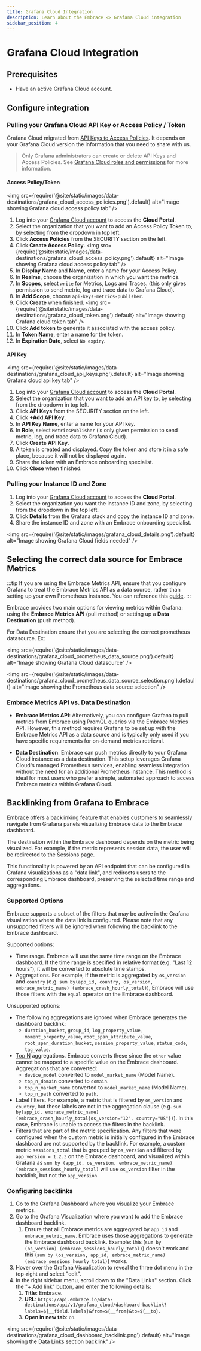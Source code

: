 ```yaml
---
title: Grafana Cloud Integration
description: Learn about the Embrace <> Grafana Cloud integration
sidebar_position: 4
---
```


# Grafana Cloud Integration

## Prerequisites

- Have an active Grafana Cloud account.

## Configure integration

### Pulling your Grafana Cloud API Key or Access Policy / Token

Grafana Cloud migrated from [API Keys to Access Policies](https://grafana.com/docs/grafana-cloud/account-management/authentication-and-permissions/access-policies/#grafana-cloud-migration-from-api-keys-to-access-policies). 
It depends on your Grafana Cloud version the information that you need to share with us.

> Only Grafana administrators can create or delete API Keys and Access Policies. See [Grafana Cloud roles and permissions](https://grafana.com/docs/grafana-cloud/authentication-and-permissions/cloud-roles/) for more information.

#### Access Policy/Token

<img src={require('@site/static/images/data-destinations/grafana_cloud_access_policies.png').default} alt="Image showing Grafana cloud access policy tab" />

1. Log into your [Grafana Cloud account](https://grafana.com/auth/sign-in) to access the **Cloud Portal**.
2. Select the organization that you want to add an Access Policy Token to, by selecting from the dropdown in top left.
3. Click **Access Policies** from the SECURITY section on the left.
4. Click **Create Access Policy**.
<img src={require('@site/static/images/data-destinations/grafana_cloud_access_policy.png').default} alt="Image showing Grafana cloud access policy tab" />
5. In **Display Name** and **Name**, enter a name for your Access Policy.
6. In **Realms**, choose the organization in which you want the metrics.
7. In **Scopes**, select `write` for Metrics, Logs and Traces. (this only gives permission to send metric, log and trace data to Grafana Cloud).
8. In **Add Scope**, choose `api-keys-metrics-publisher`.
9. Click **Create** when finished.
<img src={require('@site/static/images/data-destinations/grafana_cloud_token.png').default} alt="Image showing Grafana cloud token tab" />
10. Click **Add token** to generate it associated with the access policy.
11. In **Token Name**, enter a name for the token.
12. In **Expiration Date**, select `No expiry`.

#### API Key

<img src={require('@site/static/images/data-destinations/grafana_cloud_api_keys.png').default} alt="Image showing Grafana cloud api key tab" />

1. Log into your [Grafana Cloud account](https://grafana.com/auth/sign-in) to access the **Cloud Portal**.
2. Select the organization that you want to add an API key to, by selecting from the dropdown in top left.
3. Click **API Keys** from the SECURITY section on the left.
4. Click **+Add API Key**.
5. In **API Key Name**, enter a name for your API key.
6. In **Role**, select  `MetricsPublisher` (is only given permission to send metric, log, and trace data to Grafana Cloud).
7. Click **Create API Key**.
8. A token is created and displayed. Copy the token and store it in a safe place, because it will not be displayed again.
9. Share the token with an Embrace onboarding specialist.
10. Click **Close** when finished.

### Pulling your Instance ID and Zone

1. Log into your [Grafana Cloud account](https://grafana.com/auth/sign-in) to access the **Cloud Portal**.
2. Select the organization you want the instance ID and zone, by selecting from the dropdown in the top left.
3. Click **Details** from the Grafana stack and copy the instance ID and zone.
4. Share the instance ID and zone with an Embrace onboarding specialist.

<img src={require('@site/static/images/grafana_cloud_details.png').default} alt="Image showing Grafana Cloud fields needed" />

## Selecting the correct data source for Embrace Metrics

:::tip
If you are using the Embrace Metrics API, ensure that you configure Grafana to treat the Embrace Metrics API as a data source, rather than setting up your own Prometheus instance. You can reference this [guide](/embrace-api/grafana_integrations.md#setting-up-embrace-as-a-data-source).
:::

Embrace provides two main options for viewing metrics within Grafana: using the **Embrace Metrics API** (pull method) or setting up a **Data Destination** (push method).

For Data Destination ensure that you are selecting the correct prometheus datasource. Ex: 

<img src={require('@site/static/images/data-destinations/grafana_cloud_prometheus_data_source.png').default} alt="Image showing Grafana Cloud datasource" />

<img src={require('@site/static/images/data-destinations/grafana_cloud_prometheus_data_source_selection.png').default} alt="Image showing the Prometheus data source selection" />

### Embrace Metrics API vs. Data Destination

- **Embrace Metrics API**: Alternatively, you can configure Grafana to pull metrics from Embrace using PromQL queries via the Embrace Metrics API. However, this method requires Grafana to be set up with the Embrace Metrics API as a data source and is typically only used if you have specific requirements for on-demand metrics retrieval.

- **Data Destination**: Embrace can push metrics directly to your Grafana Cloud instance as a data destination. This setup leverages Grafana Cloud's managed Prometheus services, enabling seamless integration without the need for an additional Prometheus instance. This method is ideal for most users who prefer a simple, automated approach to access Embrace metrics within Grafana Cloud.

## Backlinking from Grafana to Embrace

Embrace offers a backlinking feature that enables customers to seamlessly navigate from Grafana panels visualizing Embrace data to the Embrace dashboard.

The destination within the Embrace dashboard depends on the metric being visualized. For example, if the metric represents session data, the user will be redirected to the Sessions page.

This functionality is powered by an API endpoint that can be configured in Grafana visualizations as a "data link", and redirects users to the corresponding Embrace dashboard, preserving the selected time range and aggregations.

### Supported Options

Embrace supports a subset of the filters that may be active in the Grafana visualization where the data link is configured. Please note that any unsupported filters will be ignored when following the backlink to the Embrace dashboard.

Supported options:
- Time range. Embrace will use the same time range on the Embrace dashboard. If the time range is specified in relative format (e.g. "Last 12 hours"), it will be converted to absolute time stamps.
- Aggregations. For example, if the metric is aggregated by `os_version` and `country` (e.g. `sum by(app_id, country, os_version, embrace_metric_name) (embrace_crash_hourly_total)`), Embrace will use those filters with the `equal` operator on the Embrace dashboard.

Unsupported options:
- The following aggregations are ignored when Embrace generates the dashboard backlink: 
  - `duration_bucket`, `group_id`, `log_property_value`, `moment_property_value`, `root_span_attribute_value`, `root_span_duration_bucket`, 
  `session_property_value`, `status_code`, `tag_value`.
- [Top N](/embrace-api/supported_metrics_and_queries/#dimension-reduction---other) aggregations. Embrace converts these since the `other` value cannot be mapped to a specific value on the Embrace dashboard. Aggregations that are converted:
  - `device_model` converted to `model_market_name` (Model Name). 
  - `top_n_domain` converted to `domain`.
  - `top_n_market_name` converted to `model_market_name` (Model Name).
  - `top_n_path` converted to `path`.
- Label filters. For example, a metric that is filtered by `os_version` and `country`, but these labels are not in the aggregation clause (e.g. `sum by(app_id, embrace_metric_name) (embrace_crash_hourly_total{os_version="12", country="US"})`). In this case, Embrace is unable to access the filters in the backlink.
- Filters that are part of the metric specification. Any filters that were configured when the custom metric is initially configured in the Embrace dashboard are not supported by the backlink. For example, a custom metric `sessions_total` that is grouped by `os_version` and filtered by `app_version = 1.2.3` on the Embrace dashboard, and visualized within Grafana as `sum by (app_id, os_version, embrace_metric_name) (embrace_sessions_hourly_total)` will use `os_version` filter in the backlink, but not the `app_version`.

### Configuring backlinks

1. Go to the Grafana Dashboard where you visualize your Embrace metrics.
2. Go to the Grafana Visualization where you want to add the Embrace dashboard backlink. 
   1. Ensure that all Embrace metrics are aggregated by `app_id` and `embrace_metric_name`. Embrace uses those aggregations to generate 
      the Embrace dashboard backlink. Example: this (`sum by (os_version) (embrace_sessions_hourly_total)`) doesn't work and this 
     (`sum by (os_version, app_id, embrace_metric_name) (embrace_sessions_hourly_total)`) works.
3. Hover over the Grafana Visualization to reveal the three dot menu in the top-right and select "edit".
4. In the right sidebar menu, scroll down to the "Data Links" section. Click the "+ Add link" button, and enter the following details:
   1. **Title**: Embrace.
   2. **URL**: `https://api.embrace.io/data-destinations/api/v1/grafana_cloud/dashboard-backlink?labels=${__field.labels}&from=${__from}&to=${__to}`.
   3. **Open in new tab**: `on`.


<img src={require('@site/static/images/data-destinations/grafana_cloud_dashboard_backlink.png').default} alt="Image showing the Data Links section backlink" />
